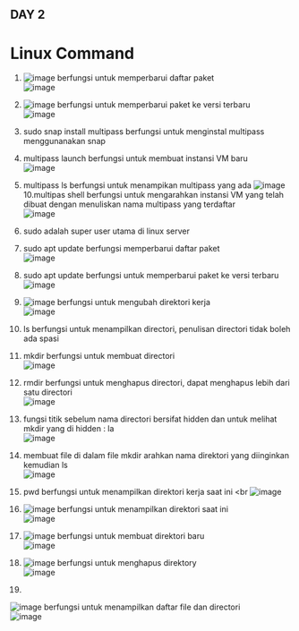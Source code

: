## DAY 2

# Linux Command
1. ![image](https://github.com/user-attachments/assets/7d73f8d1-5f07-4de0-97f3-0ee128f436f9) berfungsi untuk memperbarui daftar paket <br>
   ![image](https://github.com/user-attachments/assets/e47accb6-ab63-4496-8d91-a6b718f5f092)
2. ![image](https://github.com/user-attachments/assets/333c1756-0579-415d-99ae-28fdbea63f2c) berfungsi untuk memperbarui paket ke versi terbaru <br>
   ![image](https://github.com/user-attachments/assets/bf94c8b4-161a-461f-98aa-342845368710) 
3. sudo snap install multipass berfungsi untuk menginstal multipass menggunanakan snap 
4. multipass launch berfungsi untuk membuat instansi VM baru <br>
   ![image](https://github.com/user-attachments/assets/d83ee977-6110-416f-9d6c-dd1215249b7f)
7. multipass ls berfungsi untuk menampikan multipass yang ada
   ![image](https://github.com/user-attachments/assets/a545f4b9-ee5f-4e27-8e0f-638429d3457a)
10.multipas shell berfungsi untuk mengarahkan instansi VM yang telah dibuat dengan menuliskan nama multipass yang terdaftar <br>
   ![image](https://github.com/user-attachments/assets/a339e61b-b51a-4073-8c5d-072a21cca887)
11. sudo adalah super user utama di linux server
12. sudo apt update berfungsi memperbarui daftar paket <br>
    ![image](https://github.com/user-attachments/assets/740e8179-0ed5-4966-8d34-d877ec5fb086)   
14. sudo apt update berfungsi untuk memperbarui paket ke versi terbaru <br>
    ![image](https://github.com/user-attachments/assets/c7a9ef12-084c-4379-9d29-8760488d7484)
16. ![image](https://github.com/user-attachments/assets/c8cc9551-573c-4c44-8571-fa3f22ae6126) berfungsi untuk mengubah direktori kerja <br>
    ![image](https://github.com/user-attachments/assets/7a452e0a-ff3d-4f8e-909b-356f124abc46)
17. ls berfungsi untuk menampilkan directori, penulisan directori tidak boleh ada spasi 
18. mkdir berfungsi untuk membuat directori <br>
    ![image](https://github.com/user-attachments/assets/205e0b2b-5bd0-4b69-8cc4-466522fe8cca)
20. rmdir berfungsi untuk menghapus directori, dapat menghapus lebih dari satu directori <br>
    ![image](https://github.com/user-attachments/assets/c12ec946-9f28-4aa3-afe3-cdf9194176df)
22. fungsi titik sebelum nama directori bersifat hidden dan untuk melihat mkdir yang di hidden : la  <br>
    ![image](https://github.com/user-attachments/assets/e6623a15-3471-4344-9f2e-4e9a1bbc1b8d)
23. membuat file di dalam file mkdir arahkan nama direktori yang diinginkan kemudian ls <br>
    ![image](https://github.com/user-attachments/assets/8531f2ab-7176-4341-a753-48c911e3d2ff)
24. pwd berfungsi untuk menampilkan direktori kerja saat ini <br
    ![image](https://github.com/user-attachments/assets/63296b16-ddf9-431b-97a0-415730c39829)

25. ![image](https://github.com/user-attachments/assets/9e940cc0-4d8f-4d5c-abac-eb9b93f773ec) berfungsi untuk menampilkan direktori saat ini <br>
   ![image](https://github.com/user-attachments/assets/0be9a733-421d-49f2-b58e-5352870616d6)
26. ![image](https://github.com/user-attachments/assets/a0614131-ac3a-4691-8b14-6de80fc35bb8) berfungsi untuk membuat direktori baru <br>
   ![image](https://github.com/user-attachments/assets/f7ce5f06-6098-485c-bccd-beca636e5e58)
27. ![image](https://github.com/user-attachments/assets/e217f9ff-d886-4f31-b943-6a205d384400) berfungsi untuk menghapus direktory <br>
   ![image](https://github.com/user-attachments/assets/255c1fbf-a8ed-483e-962c-e8f25afd1e84)
28. 
 ![image](https://github.com/user-attachments/assets/145bf629-48c7-4540-a259-8b0fec6be3ee) berfungsi untuk menampilkan daftar file dan directori <br> 
   ![image](https://github.com/user-attachments/assets/09a238f8-4042-466c-a2cc-3de5fef4d096)








